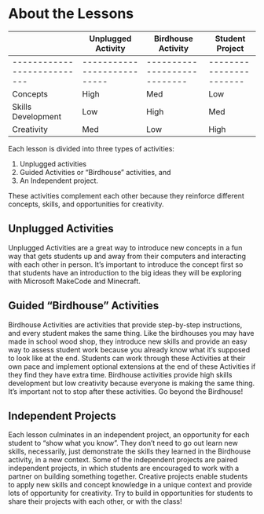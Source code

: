 # About the Lessons

|                                      | Unplugged Activity                   | Birdhouse Activity                    | Student Project                |
| ------------------------------------ | ------------------------------------ | ------------------------------------- | ------------------------------ |
| \---\---\---\---\---\---\---\---\--- | \---\---\---\---\---\---\---\---\--- | \---\---\---\---\---\---\---\---\---- | \---\---\---\---\---\---\----- |
| Concepts                             | High                                 | Med                                   | Low                            |
| Skills Development                   | Low                                  | High                                  | Med                            |
| Creativity                           | Med                                  | Low                                   | High                           |

  
Each lesson is divided into three types of activities:

1. Unplugged activities 
2. Guided Activities or “Birdhouse” activities, and 
3. An Independent project.

These activities complement each other because they reinforce different concepts, skills, and opportunities for creativity.

## Unplugged Activities

Unplugged Activities are a great way to introduce new concepts in a fun way that gets students up and away from their computers and interacting with each other in person. It’s important to introduce the concept first so that students have an introduction to the big ideas they will be exploring with Microsoft MakeCode and Minecraft.

## Guided “Birdhouse” Activities

Birdhouse Activities are activities that provide step-by-step instructions, and every student makes the same thing. Like the birdhouses you may have made in school wood shop, they introduce new skills and provide an easy way to assess student work because you already know what it’s supposed to look like at the end. Students can work through these Activities at their own pace and implement optional extensions at the end of these Activities if they find they have extra time. Birdhouse activities provide high skills development but low creativity because everyone is making the same thing. It’s important not to stop after these activities. Go beyond the Birdhouse!

## Independent Projects

Each lesson culminates in an independent project, an opportunity for each student to “show what you know”. They don’t need to go out learn new skills, necessarily, just demonstrate the skills they learned in the Birdhouse activity, in a new context. Some of the independent projects are paired independent projects, in which students are encouraged to work with a partner on building something together. Creative projects enable students to apply new skills and concept knowledge in a unique context and provide lots of opportunity for creativity. Try to build in opportunities for students to share their projects with each other, or with the class!